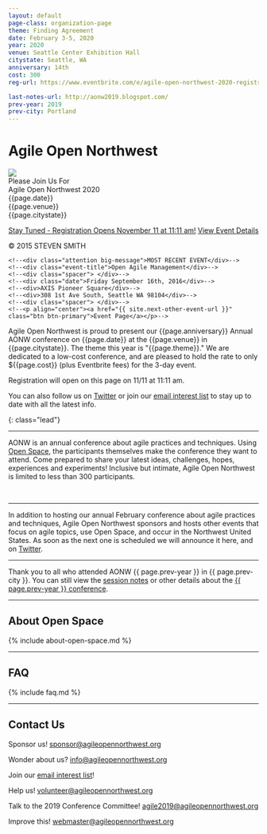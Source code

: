 ```yaml
---
layout: default
page-class: organization-page
theme: Finding Agreement
date: February 3-5, 2020
year: 2020
venue: Seattle Center Exhibition Hall
citystate: Seattle, WA
anniversary: 14th
cost: 300
reg-url: https://www.eventbrite.com/e/agile-open-northwest-2020-registration-50576284027

last-notes-url: http://aonw2019.blogspot.com/
prev-year: 2019
prev-city: Portland
---
```


<h1 id="about_us">Agile Open Northwest <small></small></h1>

<div class="banner homepage-banner">
  <img src="/img/circle.jpg" class="background"/>
  <div class="darken"></div>
  <div class="words">
    <div class="attention big-message">Please Join Us For</div>
<!--    <div class="event-title">Agile Open Northwest {{ site.years[0] }}</div> -->
    <div class="event-title">Agile Open Northwest 2020</div>
    <div class="spacer"> </div>
    <div class="date">{{page.date}}</div>
    <div>{{page.venue}}</div>
    <div>{{page.citystate}}</div>
    <div class="spacer"> </div>

<a href="" target="_blank" class="btn btn-primary">Stay Tuned - Registration Opens November 11 at 11:11 am!</a>
<a href="/{{ site.years[0] }}">View Event Details</a>
<!--<a href="{{ page.reg-url }}" target="_blank" class="btn btn-primary">Register now!</a>-->
<!--<a href="{{ page.reg-url }}" target="_blank" class="btn btn-primary">Registration full - click here to join the Waitlist</a>-->
<!--<a href="" class="btn btn-primary">All Finished!</a>-->

  </div>
  <div class="attribution">&copy; 2015 STEVEN SMITH</div>
</div>

<!--<div class="banner homepage-banner">-->
  <!--<img src="/img/circle.jpg" class="background"/>-->
  <!--<div class="darken"></div>-->
  <!--<div class="words">-->
    <!--<div class="attention big-message">MOST RECENT EVENT</div>-->
    <!--<div class="event-title">Open Agile Management</div>-->
    <!--<div class="spacer"> </div>-->
    <!--<div class="date">Friday September 16th, 2016</div>-->
    <!--<div>AXIS Pioneer Square</div>-->
    <!--<div>308 1st Ave South, Seattle WA 98104</div>-->
    <!--<div class="spacer"> </div>-->
    <!--<p align="center"><a href="{{ site.next-other-event-url }}" class="btn btn-primary">Event Page</a></p>-->
  <!--</div>-->
  <!--<div class="attribution">&copy; 2015 STEVEN SMITH</div>-->
<!--</div>-->

<p>Agile Open Northwest is proud to present our {{page.anniversary}} Annual AONW conference on {{page.date}} at the {{page.venue}} in {{page.citystate}}. 
The theme this year is "{{page.theme}}." We are dedicated to a low-cost conference, and are pleased to hold the rate to only ${{page.cost}} (plus Eventbrite fees) for the 3-day event. 

Registration will open on this page on 11/11 at 11:11 am.
<!--Registration is now open using the button above! Don't forget to check out all the details about <a href="/{{ page.year }}">AONW {{ page.year }}</a>.-->
<!--More information will be available soon. Please check back regularly.-->
<!--The event is currently sold out, but you can still <a href="{{ page.reg-url }}" target="_blank">join the waitlist</a>. Check out all the details about the {{ page.year }} conference <a href="/{{ page.year }}">here</a>. -->

You can also follow us on <a href="http://twitter.com/aonw">Twitter</a> or join our
<a href="mailto:info@AgileOpenNorthwest.org?subject=Please%20add%20me%20to%20the%20AONW%20interest%20list&amp;body=Please%20add%20my%20email%20address%20to%20the%20AONW%20interest%20list!">email interest list</a>
 to stay up to date with all the latest info. 
</p>

<!--<div>
  <p>Our next annual conference will be AONW {{page.year}} in {{page.citystate}}, to be held in February {{page.year}}. Keep
  an eye on this page for further details, or follow us on
  <a href="http://twitter.com/aonw">Twitter</a> or join our
  <a href="mailto:info@AgileOpenNorthwest.org?subject=Please%20add%20me%20to%20the%20AONW%20interest%20list&amp;body=Please%20add%20my%20email%20address%20to%20the%20AONW%20interest%20list!">email interest list</a>
  to stay up to date with all the latest info.
  </p>
</div>-->
{: class="lead"}

---
AONW is an annual conference about agile practices and techniques. Using [Open Space](#about_open_space), the participants themselves
make the conference they want to attend. Come prepared to share your latest ideas, challenges, hopes, experiences and experiments! Inclusive but intimate,
Agile Open Northwest is limited to less than 300 participants.

<div class="faces-5">
  <img src="/img/faces/a.jpg" alt="" class="face" />
  <img src="/img/faces/b.jpg" alt="" class="face" />
  <img src="/img/faces/c.jpg" alt="" class="face" />
  <img src="/img/faces/d.jpg" alt="" class="face" />
  <img src="/img/faces/e.jpg" alt="" class="face" />
</div>

----
In addition to hosting our annual February conference about agile practices and techniques, Agile Open Northwest sponsors and hosts other events that
focus on agile topics, use Open Space, and occur in the Northwest United States. As soon as the next one is scheduled we will announce it here,
and on <a href="http://twitter.com/aonw">Twitter</a>.
<!--One of these recently finished! {{ site.last-other-event-fullname }} was 
a one-day event held on Friday, September 16th, 2016 at the AXIS Pioneer Square in Seattle. You can find more details about the event, including the 
session notes, [here]({{ site.last-other-event-url }}). -->

----
  <p>Thank you to all who attended AONW {{ page.prev-year }} in {{ page.prev-city }}. You can still view the <a href="{{ page.last-notes-url }}">session notes</a> or other details 
  about the <a href="/{{ page.prev-year }}">{{ page.prev-year }} conference</a>. 
  </p>  

<hr class="section"/>
<h2 id="about_open_space">About Open Space</h2>

{% include about-open-space.md %}


<hr class="section"/>
<h2 id="faq">FAQ</h2>

{% include faq.md %}


<hr class="section"/>
<h2 id="contact_us">Contact Us</h2>

Sponsor us!
[sponsor@agileopennorthwest.org](mailto:sponsor@agileopennorthwest.org)

Wonder about us?
[info@agileopennorthwest.org](mailto:info@agileopennorthwest.org)

Join our
[email interest list](mailto:info@AgileOpenNorthwest.org?subject=Please%20add%20me%20to%20the%20AONW%20interest%20list&amp;body=Please%20add%20my%20email%20address%20to%20the%20AONW%20interest%20list%20so%20I%20can%20be%20the%20first%20to%20hear%20the%20details!)!

Help us!
[volunteer@agileopennorthwest.org](mailto:volunteer@agileopennorthwest.org)

Talk to the 2019 Conference Committee!
[agile2019@agileopennorthwest.org](mailto:agile2018@agileopennorthwest.org)

Improve this!
[webmaster@agileopennorthwest.org](mailto:webmaster@agileopennorthwest.org)
